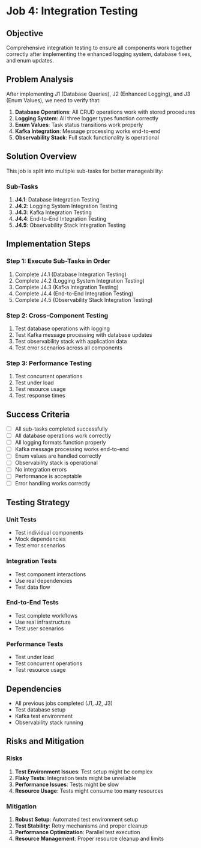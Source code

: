 # Job 4: Integration Testing

## Objective

Comprehensive integration testing to ensure all components work together correctly after implementing the enhanced logging system, database fixes, and enum updates.

## Problem Analysis

After implementing J1 (Database Queries), J2 (Enhanced Logging), and J3 (Enum Values), we need to verify that:

1. **Database Operations**: All CRUD operations work with stored procedures
2. **Logging System**: All three logger types function correctly
3. **Enum Values**: Task status transitions work properly
4. **Kafka Integration**: Message processing works end-to-end
5. **Observability Stack**: Full stack functionality is operational

## Solution Overview

This job is split into multiple sub-tasks for better manageability:

### Sub-Tasks

1. **J4.1**: Database Integration Testing
2. **J4.2**: Logging System Integration Testing
3. **J4.3**: Kafka Integration Testing
4. **J4.4**: End-to-End Integration Testing
5. **J4.5**: Observability Stack Integration Testing

## Implementation Steps

### Step 1: Execute Sub-Tasks in Order

1. Complete J4.1 (Database Integration Testing)
2. Complete J4.2 (Logging System Integration Testing)
3. Complete J4.3 (Kafka Integration Testing)
4. Complete J4.4 (End-to-End Integration Testing)
5. Complete J4.5 (Observability Stack Integration Testing)

### Step 2: Cross-Component Testing

1. Test database operations with logging
2. Test Kafka message processing with database updates
3. Test observability stack with application data
4. Test error scenarios across all components

### Step 3: Performance Testing

1. Test concurrent operations
2. Test under load
3. Test resource usage
4. Test response times

## Success Criteria

- [ ] All sub-tasks completed successfully
- [ ] All database operations work correctly
- [ ] All logging formats function properly
- [ ] Kafka message processing works end-to-end
- [ ] Enum values are handled correctly
- [ ] Observability stack is operational
- [ ] No integration errors
- [ ] Performance is acceptable
- [ ] Error handling works correctly

## Testing Strategy

### Unit Tests

- Test individual components
- Mock dependencies
- Test error scenarios

### Integration Tests

- Test component interactions
- Use real dependencies
- Test data flow

### End-to-End Tests

- Test complete workflows
- Use real infrastructure
- Test user scenarios

### Performance Tests

- Test under load
- Test concurrent operations
- Test resource usage

## Dependencies

- All previous jobs completed (J1, J2, J3)
- Test database setup
- Kafka test environment
- Observability stack running

## Risks and Mitigation

### Risks

1. **Test Environment Issues**: Test setup might be complex
2. **Flaky Tests**: Integration tests might be unreliable
3. **Performance Issues**: Tests might be slow
4. **Resource Usage**: Tests might consume too many resources

### Mitigation

1. **Robust Setup**: Automated test environment setup
2. **Test Stability**: Retry mechanisms and proper cleanup
3. **Performance Optimization**: Parallel test execution
4. **Resource Management**: Proper resource cleanup and limits
